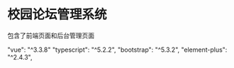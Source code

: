 # 校园论坛管理系统
包含了前端页面和后台管理页面

 "vue": "^3.3.8"
 "typescript": "^5.2.2",
  "bootstrap": "^5.3.2",
  "element-plus": "^2.4.3",
